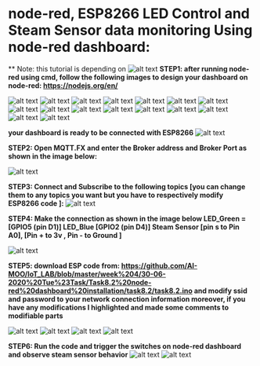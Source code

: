 # node-red, ESP8266 LED Control and Steam Sensor data monitoring Using node-red dashboard:


** Note: this tutorial is depending on ![alt text](https://github.com/AI-MOO/IoT_LAB/tree/master/week%204/29-06-2020%20Mon%23Task/Task8.1%20node-red%20dashboard%20installation)
**STEP1: after running node-red using cmd, follow the following images to design your dashboard on node-red:
https://nodejs.org/en/**


![alt text](https://github.com/AI-MOO/IoT_LAB/blob/master/week%204/30-06-2020%20Tue%23Task/Task8.2%20node-red%20dashboard%20installation/12.png)
![alt text](https://github.com/AI-MOO/IoT_LAB/blob/master/week%204/30-06-2020%20Tue%23Task/Task8.2%20node-red%20dashboard%20installation/13.png)
![alt text](https://github.com/AI-MOO/IoT_LAB/blob/master/week%204/30-06-2020%20Tue%23Task/Task8.2%20node-red%20dashboard%20installation/14.png)
![alt text](https://github.com/AI-MOO/IoT_LAB/blob/master/week%204/30-06-2020%20Tue%23Task/Task8.2%20node-red%20dashboard%20installation/15.png)
![alt text](https://github.com/AI-MOO/IoT_LAB/blob/master/week%204/30-06-2020%20Tue%23Task/Task8.2%20node-red%20dashboard%20installation/16.png)
![alt text](https://github.com/AI-MOO/IoT_LAB/blob/master/week%204/30-06-2020%20Tue%23Task/Task8.2%20node-red%20dashboard%20installation/17.png)
![alt text](https://github.com/AI-MOO/IoT_LAB/blob/master/week%204/30-06-2020%20Tue%23Task/Task8.2%20node-red%20dashboard%20installation/18.png)
![alt text](https://github.com/AI-MOO/IoT_LAB/blob/master/week%204/30-06-2020%20Tue%23Task/Task8.2%20node-red%20dashboard%20installation/19.png)
![alt text](https://github.com/AI-MOO/IoT_LAB/blob/master/week%204/30-06-2020%20Tue%23Task/Task8.2%20node-red%20dashboard%20installation/21.png)
![alt text](https://github.com/AI-MOO/IoT_LAB/blob/master/week%204/30-06-2020%20Tue%23Task/Task8.2%20node-red%20dashboard%20installation/22.png)
![alt text](https://github.com/AI-MOO/IoT_LAB/blob/master/week%204/30-06-2020%20Tue%23Task/Task8.2%20node-red%20dashboard%20installation/23.png)
![alt text](https://github.com/AI-MOO/IoT_LAB/blob/master/week%204/30-06-2020%20Tue%23Task/Task8.2%20node-red%20dashboard%20installation/24.png)
![alt text](https://github.com/AI-MOO/IoT_LAB/blob/master/week%204/30-06-2020%20Tue%23Task/Task8.2%20node-red%20dashboard%20installation/25.png)
![alt text](https://github.com/AI-MOO/IoT_LAB/blob/master/week%204/30-06-2020%20Tue%23Task/Task8.2%20node-red%20dashboard%20installation/26.png)
![alt text](https://github.com/AI-MOO/IoT_LAB/blob/master/week%204/30-06-2020%20Tue%23Task/Task8.2%20node-red%20dashboard%20installation/27.png)
![alt text](https://github.com/AI-MOO/IoT_LAB/blob/master/week%204/30-06-2020%20Tue%23Task/Task8.2%20node-red%20dashboard%20installation/28.png)


**your dashboard is ready to be connected with ESP8266**
![alt text](https://github.com/AI-MOO/IoT_LAB/blob/master/week%204/30-06-2020%20Tue%23Task/Task8.2%20node-red%20dashboard%20installation/29.png)

**STEP2: Open MQTT.FX and enter the Broker address and Broker Port as shown in the image below:**

![alt text](https://github.com/AI-MOO/IoT_LAB/blob/master/week%204/30-06-2020%20Tue%23Task/Task8.2%20node-red%20dashboard%20installation/30.png)


**STEP3: Connect and Subscribe to the following topics [you can change them to any topics you want but you have to respectively modify ESP8266 code ]:**
![alt text](https://github.com/AI-MOO/IoT_LAB/blob/master/week%204/30-06-2020%20Tue%23Task/Task8.2%20node-red%20dashboard%20installation/31.png)



**STEP4: Make the connection as shown in the image below  LED_Green = [GPIO5 (pin D1)]  LED_Blue [GPIO2 (pin D4)] Steam Sensor [pin s to Pin A0], [Pin + to 3v , Pin - to Ground ]**

![alt text](https://github.com/AI-MOO/IoT_LAB/blob/master/week%204/30-06-2020%20Tue%23Task/Task8.2%20node-red%20dashboard%20installation/32.png)

**STEP5: download ESP code from: https://github.com/AI-MOO/IoT_LAB/blob/master/week%204/30-06-2020%20Tue%23Task/Task8.2%20node-red%20dashboard%20installation/task8.2/task8.2.ino
and modify ssid and password to your network connection information moreover, if you have any modifications I highlighted and made some comments to modifiable parts**

![alt text](https://github.com/AI-MOO/IoT_LAB/blob/master/week%204/30-06-2020%20Tue%23Task/Task8.2%20node-red%20dashboard%20installation/33.png)
![alt text](https://github.com/AI-MOO/IoT_LAB/blob/master/week%204/30-06-2020%20Tue%23Task/Task8.2%20node-red%20dashboard%20installation/34.png)
![alt text](https://github.com/AI-MOO/IoT_LAB/blob/master/week%204/30-06-2020%20Tue%23Task/Task8.2%20node-red%20dashboard%20installation/35.png)
![alt text](https://github.com/AI-MOO/IoT_LAB/blob/master/week%204/30-06-2020%20Tue%23Task/Task8.2%20node-red%20dashboard%20installation/36.png)

**STEP6: Run the code and trigger the switches on node-red dashboard and observe steam sensor behavior**
![alt text](https://github.com/AI-MOO/IoT_LAB/blob/master/week%204/30-06-2020%20Tue%23Task/Task8.2%20node-red%20dashboard%20installation/37.png)
![alt text](https://github.com/AI-MOO/IoT_LAB/blob/master/week%204/30-06-2020%20Tue%23Task/Task8.2%20node-red%20dashboard%20installation/38.png)
